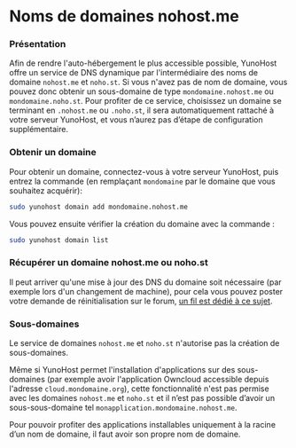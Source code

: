 # Noms de domaines nohost.me

### Présentation

Afin de rendre l'auto-hébergement le plus accessible possible, YunoHost offre un service de DNS dynamique par l'intermédiaire des noms de domaine `nohost.me` et `noho.st`. Si vous n'avez pas de nom de domaine, vous pouvez donc obtenir un sous-domaine de type `mondomaine.nohost.me` ou `mondomaine.noho.st`. Pour profiter de ce service, choisissez un domaine se terminant en `.nohost.me` ou `.noho.st`, il sera automatiquement rattaché à votre serveur YunoHost, et vous n’aurez pas d’étape de configuration supplémentaire.


### Obtenir un domaine

Pour obtenir un domaine, connectez-vous à votre serveur YunoHost, puis entrez la commande (en remplaçant `mondomaine` par le domaine que vous souhaitez acquérir):

```bash
sudo yunohost domain add mondomaine.nohost.me
```

Vous pouvez ensuite vérifier la création du domaine avec la commande :

```bash
sudo yunohost domain list
```


### Récupérer un domaine nohost.me ou noho.st

Il peut arriver qu'une mise à jour des DNS du domaine soit nécessaire (par exemple lors d'un changement de machine), pour cela vous pouvez poster votre demande de réinitialisation sur le forum, [un fil est dédié à ce sujet](https://forum.yunohost.org/t/nohost-domain-recovery/442).


### Sous-domaines

Le service de domaines `nohost.me` et `noho.st` n'autorise pas la création de sous-domaines.

Même si YunoHost permet l'installation d'applications sur des sous-domaines (par exemple avoir l'application Owncloud accessible depuis l'adresse `cloud.mondomaine.org`), cette fonctionnalité n'est pas permise avec les domaines `nohost.me` et `noho.st` et il n’est pas possible d’avoir un sous-sous-domaine tel `monapplication.mondomaine.nohost.me`.

Pour pouvoir profiter des applications installables uniquement à la racine d’un nom de domaine, il faut avoir son propre nom de domaine.
